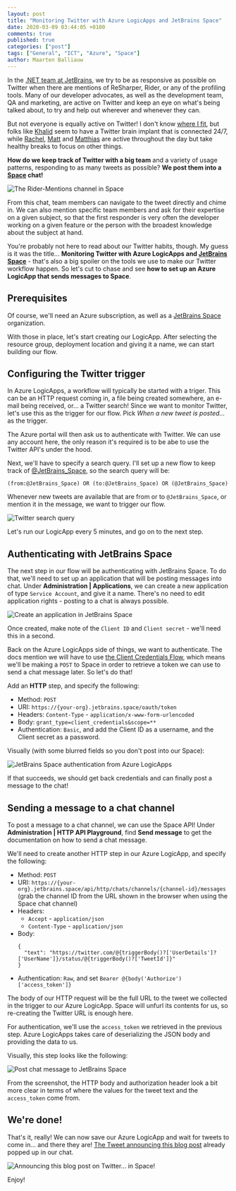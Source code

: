 ```yaml
---
layout: post
title: "Monitoring Twitter with Azure LogicApps and JetBrains Space"
date: 2020-03-09 03:44:05 +0100
comments: true
published: true
categories: ["post"]
tags: ["General", "ICT", "Azure", "Space"]
author: Maarten Balliauw
---
```


In the [.NET team at JetBrains](https://www.jetbrains.com/dotnet/), we try to be as responsive as possible on Twitter when there are mentions of ReSharper, Rider, or any of the profiling tools. Many of our developer advocates, as well as the development team, QA and marketing, are active on Twitter and keep an eye on what's being talked about, to try and help out wherever and whenever they can.

But not everyone is equally active on Twitter! I don't know [where I fit](https://twitter.com/maartenballiauw/), but folks like [Khalid](https://twitter.com/buhakmeh/) seem to have a Twitter brain implant that is connected 24/7, while [Rachel](https://twitter.com/RachelAppel/), [Matt](https://twitter.com/citizenmatt/) and [Matthias](https://twitter.com/matkoch87/) are active throughout the day but take healthy breaks to focus on other things.

**How do we keep track of Twitter with a big team** and a variety of usage patterns, responding to as many tweets as possible? **We post them into a [Space](https://www.jetbrains.com/space) chat!**

![The Rider-Mentions channel in Space](/images/2020/03/monitoring-twitter-with-azure-logicapps-and-jetbrains-space.png)

From this chat, team members can navigate to the tweet directly and chime in. We can also mention specific team members and ask for their expertise on a given subject, so that the first responder is very often the developer working on a given feature or the person with the broadest knowledge about the subject at hand.

You're probably not here to read about our Twitter habits, though. My guess is it was the title... **Monitoring Twitter with Azure LogicApps and [JetBrains Space](https://www.jetbrains.com/space)** - that's also a big spoiler on the tools we use to make our Twitter workflow happen. So let's cut to chase and see **how to set up an Azure LogicApp that sends messages to Space**.

## Prerequisites

Of course, we'll need an Azure subscription, as well as a [JetBrains Space](https://www.jetbrains.com/space) organization.

With those in place, let's start creating our LogicApp. After selecting the resource group, deployment location and giving it a name, we can start building our flow.

## Configuring the Twitter trigger

In Azure LogicApps, a workflow will typically be started with a triger. This can be an HTTP request coming in, a file being created somewhere, an e-mail being received, or... a Twitter search! Since we want to monitor Twitter, let's use this as the trigger for our flow. Pick *When a new tweet is posted...* as the trigger.

The Azure portal will then ask us to authenticate with Twitter. We can use any account here, the only reason it's required is to be abe to use the Twitter API's under the hood.

Next, we'll have to specify a search query. I'll set up a new flow to keep track of [@JetBrains_Space](https://twitter.com/jetbrains_space), so the search query will be:

```
(from:@JetBrains_Space) OR (to:@JetBrains_Space) OR (@JetBrains_Space)
```

Whenever new tweets are available that are from or to `@JetBrains_Space`, or mention it in the message, we want to trigger our flow.

![Twitter search query](/images/2020/03/logicapps-search-twitter.png)

Let's run our LogicApp every 5 minutes, and go on to the next step.

## Authenticating with JetBrains Space

The next step in our flow will be authenticating with JetBrains Space. To do that, we'll need to set up an application that will be posting messages into chat. Under **Administration \| Applications**, we can create a new application of type `Service Account`, and give it a name. There's no need to edit application rights - posting to a chat is always possible.

![Create an application in JetBrains Space](/images/2020/03/create-application-in-space.png)

Once created, make note of the `Client ID` and `Client secret` - we'll need this in a second.

Back on the Azure LogicApps side of things, we want to authenticate. The docs mention we will have to use [the Client Credentials Flow](https://www.jetbrains.com/help/space/client-credentials.html), which means we'll be making a `POST` to Space in order to retrieve a token we can use to send a chat message later. So let's do that!

Add an **HTTP** step, and specify the following:

* Method: `POST`
* URI: `https://{your-org}.jetbrains.space/oauth/token`
* Headers: `Content-Type` - `application/x-www-form-urlencoded`
* Body: `grant_type=client_credentials&scope=**`
* Authentication: `Basic`, and add the Client ID as a username, and the Client secret as a password.

Visually (with some blurred fields so you don't post into our Space):

![JetBrains Space authentication from Azure LogicApps](/images/2020/03/http-step-authenticate-oauth-space.png)

If that succeeds, we should get back credentials and can finally post a message to the chat!

## Sending a message to a chat channel

To post a message to a chat channel, we can use the Space API! Under **Administration \| HTTP API Playground**, find **Send message** to get the documentation on how to send a chat message.

We'll need to create another HTTP step in our Azure LogicApp, and specify the following:

* Method: `POST`
* URI: `https://{your-org}.jetbrains.space/api/http/chats/channels/{channel-id}/messages`\
  (grab the channel ID from the URL shown in the browser when using the Space chat channel)
* Headers:
  * `Accept` - `application/json`
  * `Content-Type` - `application/json`
* Body:
  ```  
  {
    "text": "https://twitter.com/@{triggerBody()?['UserDetails']?['UserName']}/status/@{triggerBody()?['TweetId']}"
  }
  ```
* Authentication: `Raw`, and set `Bearer @{body('Authorize')['access_token']}`

The body of our HTTP request will be the full URL to the tweet we collected in the trigger to our Azure LogicApp. Space will unfurl its contents for us, so re-creating the Twitter URL is enough here.

For authentication, we'll use the `access_token` we retrieved in the previous step. Azure LogicApps takes care of deserializing the JSON body and providing the data to us.

Visually, this step looks like the following:

![Post chat message to JetBrains Space](/images/2020/03/post-chat-message-to-jetbrains-space.png)

From the screenshot, the HTTP body and authorization header look a bit more clear in terms of where the values for the tweet text and the `access_token` come from.

## We're done!

That's it, really! We can now save our Azure LogicApp and wait for tweets to come in... and there they are! [The Tweet announcing this blog post](https://twitter.com/maartenballiauw/status/1236918673018884097) already popped up in our chat.

![Announcing this blog post on Twitter... in Space!](/images/2020/03/blog-post-tweet-in-space.png)

Enjoy!